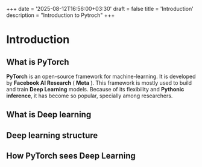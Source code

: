 +++
date = '2025-08-12T16:56:00+03:30'
draft = false
title = 'Introduction'
description = "Introduction to Pytroch"
+++

# Introduction

## What is PyTorch

**PyTorch** is an open-source framework for machine-learning.
It is developed by **Facebook AI Research** ( **Meta** ).
This framework is mostly used to build and train **Deep Learning** models.
Because of its flexibility and **Pythonic inference**, it has become so popular,
specially among researchers.

## What is Deep learning

## Deep learning structure

## How PyTorch sees Deep Learning 
